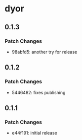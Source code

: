 # dyor

## 0.1.3

### Patch Changes

- 98abfd5: another try for release

## 0.1.2

### Patch Changes

- 5446482: fixes publishing

## 0.1.1

### Patch Changes

- e44f191: initial release
